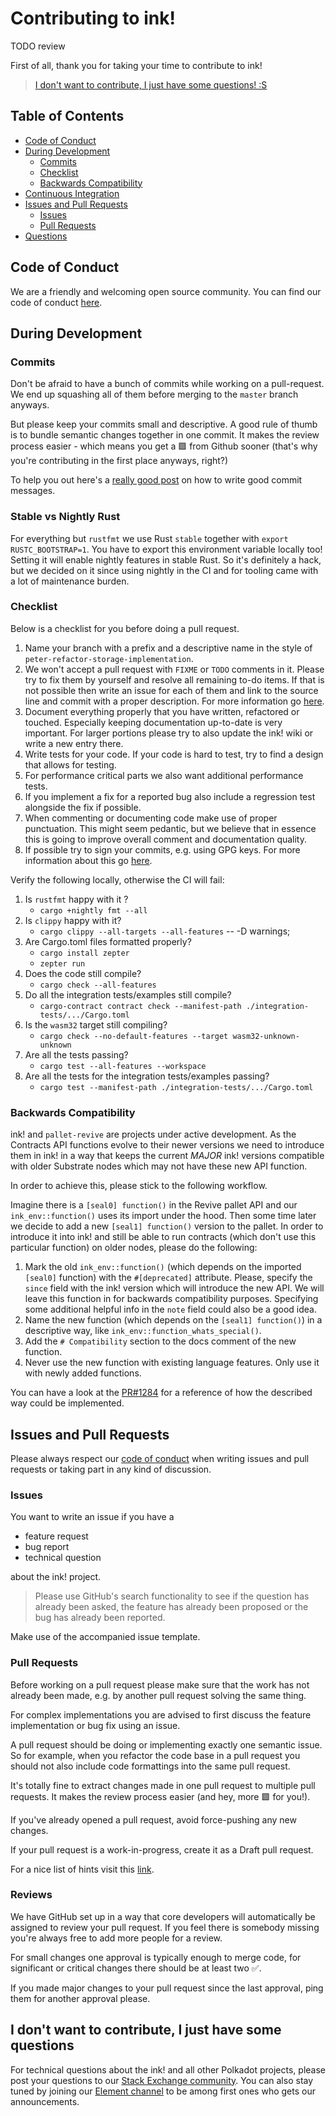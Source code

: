 # Contributing to ink!

TODO review

First of all, thank you for taking your time to contribute to ink!

> [I don't want to contribute, I just have some questions! :S](#I-dont-want-to-contribute-I-just-have-some-questions)

## Table of Contents
* [Code of Conduct](#code-of-conduct)
* [During Development](#during-development)
    * [Commits](#commits)
    * [Checklist](#checklist)
    * [Backwards Compatibility](#backwards-compatibility)
* [Continuous Integration](#continuous-integration)
* [Issues and Pull Requests](#issues-and-pull-requests)
    * [Issues](#issues)
    * [Pull Requests](#pull-requests)
* [Questions](#I-dont-want-to-contribute-I-just-have-some-questions)

## Code of Conduct

We are a friendly and welcoming open source community.
You can find our code of conduct [here](CODE_OF_CONDUCT.adoc).

## During Development

### Commits

Don't be afraid to have a bunch of commits while working on a pull-request. We end up
squashing all of them before merging to the `master` branch anyways.

But please keep your commits small and descriptive. A good rule of thumb is to
bundle semantic changes together in one commit. It makes the review
process easier - which means you get a 🟩 from Github sooner (that's why you're
contributing in the first place anyways, right?)

To help you out here's a [really good post](https://cbea.ms/git-commit/) on how to write good commit
messages.

### Stable vs Nightly Rust

For everything but `rustfmt` we use Rust `stable` together with `export RUSTC_BOOTSTRAP=1`.
You have to export this environment variable locally too! Setting it will enable nightly
features in stable Rust. So it's definitely a hack, but we decided on it since using nightly
in the CI and for tooling came with a lot of maintenance burden.

### Checklist

Below is a checklist for you before doing a pull request.

1. Name your branch with a prefix and a descriptive name in the style of `peter-refactor-storage-implementation`.
1. We won't accept a pull request with `FIXME` or `TODO` comments in it.
   Please try to fix them by yourself and resolve all remaining to-do items.
   If that is not possible then write an issue for each of them and link to the source line and commit with a proper description. For more information go [here](#Issues-&-pull-requests).
1. Document everything properly that you have written, refactored or touched. Especially keeping documentation up-to-date is very important. For larger portions please try to also update the ink! wiki or write a new entry there.
1. Write tests for your code. If your code is hard to test, try to find a design that allows for testing.
1. For performance critical parts we also want additional performance tests.
1. If you implement a fix for a reported bug also include a regression test alongside the fix if possible.
1. When commenting or documenting code make use of proper punctuation.
   This might seem pedantic, but we believe that in essence this is going to improve overall comment and documentation quality.
1. If possible try to sign your commits, e.g. using GPG keys. For more information about this go [here](https://help.github.com/en/articles/signing-commits).

Verify the following locally, otherwise the CI will fail:

1. Is `rustfmt` happy with it ?
    - `cargo +nightly fmt --all`
1. Is `clippy` happy with it?
    - `cargo clippy --all-targets --all-features` -- -D warnings;
1. Are Cargo.toml files formatted properly?
    * `cargo install zepter`
    * `zepter run`
1. Does the code still compile?
    - `cargo check --all-features`
1. Do all the integration tests/examples still compile?
    - `cargo-contract contract check --manifest-path ./integration-tests/.../Cargo.toml`
1. Is the `wasm32` target still compiling?
    - `cargo check --no-default-features --target wasm32-unknown-unknown`
1. Are all the tests passing?
    - `cargo test --all-features --workspace`
1. Are all the tests for the integration tests/examples passing?
    - `cargo test --manifest-path ./integration-tests/.../Cargo.toml`

### Backwards Compatibility

ink! and `pallet-revive` are projects under active development. As the Contracts API
functions evolve to their newer versions we need to introduce them in ink! in a way that
keeps the current *MAJOR* ink! versions compatible with older Substrate nodes which
may not have these new API function.

In order to achieve this, please stick to the following workflow.

Imagine there is a `[seal0] function()` in the Revive pallet API and our
`ink_env::function()` uses its import under the hood. Then some time later we decide
to add a new `[seal1] function()` version to the pallet. In order to introduce it into
ink! and still be able to run contracts (which don't use this particular function) on
older nodes, please do the following:

1. Mark the old `ink_env::function()` (which depends on the imported `[seal0]` function)
   with the `#[deprecated]` attribute. Please, specify the `since` field with the ink!
   version which will introduce the new API. We will leave this function in for backwards
   compatibility purposes. Specifying some additional helpful info in the `note` field
   could also be a good idea.
2. Name the new function (which depends on the `[seal1] function()`) in a descriptive
   way, like `ink_env::function_whats_special()`.
3. Add the `# Compatibility` section to the docs comment of the new function.
4. Never use the new function with existing language features. Only use it with newly
   added functions.

You can have a look at the [PR#1284](https://github.com/use-ink/ink/pull/1284/files#diff-e7cc1cdb3856da1293c785de863703d5961c324aa2018decb0166ea1eb0631e8R191) for a reference of how the described way could be implemented.

## Issues and Pull Requests

Please always respect our [code of conduct](CODE_OF_CONDUCT.md) when writing issues and pull requests or taking part in any kind of discussion.

### Issues

You want to write an issue if you have a
- feature request
- bug report
- technical question

about the ink! project.

> Please use GitHub's search functionality to see if the question has already been asked,
the feature has already been proposed or the bug has already been reported.

Make use of the accompanied issue template.

### Pull Requests

Before working on a pull request please make sure that the work has not already been made, e.g. by another pull request solving the same thing.

For complex implementations you are advised to first discuss the feature implementation or bug fix using an issue.

A pull request should be doing or implementing exactly one semantic issue. So for example, when you refactor the code base in a pull request you should not also include code formattings into the same pull request.

It's totally fine to extract changes made in one pull request to multiple pull requests. It makes the review process easier (and hey, more 🟩 for you!).

If you've already opened a pull request, avoid force-pushing any new changes.

If your pull request is a work-in-progress, create it as a Draft pull request.

For a nice list of hints visit this [link][GitHub Perfect Pull Reqest].

### Reviews

We have GitHub set up in a way that core developers will automatically
be assigned to review your pull request. If you feel there is somebody
missing you're always free to add more people for a review.

For small changes one approval is typically enough to merge code, for
significant or critical changes there should be at least two ✅.

If you made major changes to your pull request since the last approval,
ping them for another approval please.

## I don't want to contribute, I just have some questions

For technical questions about the ink! and all other Polkadot projects, please post your questions to our [Stack Exchange community][Stack-Exchange-Link]. You can also stay tuned by joining our [Element channel][Riot-Smart-Contracts-ink] to be among first ones who gets our announcements.

[Stack-Exchange-Link]: https://substrate.stackexchange.com

[Riot-Smart-Contracts-ink]: https://riot.im/app/#/room/#ink:matrix.parity.io

[GitHub Perfect Pull Reqest]: https://github.blog/2015-01-21-how-to-write-the-perfect-pull-request/
